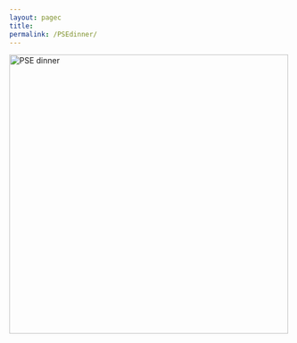 ```yaml
---
layout: pagec
title: 
permalink: /PSEdinner/
---
```


<img src="{{site.baseurl}}/assets/images/university_buildings/PSE/PSEdinner.jpeg" alt="PSE dinner" width="500"/><br/>

